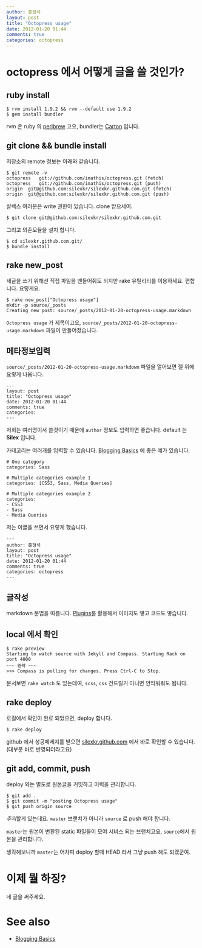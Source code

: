 ```yaml
---
author: 홍형석
layout: post
title: "Octopress usage"
date: 2012-01-20 01:44
comments: true
categories: octopress
---
```


# octopress 에서 어떻게 글을 쓸 것인가? #

## ruby install ##

    $ rvm install 1.9.2 && rvm --default use 1.9.2
    $ gem install bundler

rvm 은 ruby 의 [perlbrew](http://perlbrew.pl/) 고요,
bundler는
[Carton](http://search.cpan.org/~miyagawa/carton-v0.9.3/lib/Carton.pod)
입니다.

## git clone && bundle install ##

저장소의 remote 정보는 아래와 같습니다.

    $ git remote -v
    octopress	git://github.com/imathis/octopress.git (fetch)
    octopress	git://github.com/imathis/octopress.git (push)
    origin	git@github.com:silexkr/silexkr.github.com.git (fetch)
    origin	git@github.com:silexkr/silexkr.github.com.git (push)

살렉스 여러분은 write 권한이 있습니다. clone 받으세여.

    $ git clone git@github.com:silexkr/silexkr.github.com.git

그리고 의존모듈을 설치 합니다.

    $ cd silexkr.github.com.git/
    $ bundle install

## rake new_post ##

새글을 쓰기 위해선 직접 파일을 맨들어줘도 되지만 rake 유틸리티를
이용하세요. 편합니다. 요렇게요.

    $ rake new_post["Octopress usage"]
    mkdir -p source/_posts
    Creating new post: source/_posts/2012-01-20-octopress-usage.markdown

`Octopress usage` 가 제목이고요,
`source/_posts/2012-01-20-octopress-usage.markdown` 파일이
만들어졌습니다.

## 메타정보입력 ##

`source/_posts/2012-01-20-octopress-usage.markdown` 파일을 열어보면 젤
위에 요렇게 나옵니다.

    ---
    layout: post
    title: "Octopress usage"
    date: 2012-01-20 01:44
    comments: true
    categories:
    ---

저희는 여러명이서 쓸것이기 때문에 `author` 정보도 입력하면 좋습니다.
default 는 **Silex** 입니다.

카테고리는 여러개를 입력할 수
있습니다. [Blogging Basics](http://octopress.org/docs/blogging/) 에
좋은 예가 있습니다.

```
# One category
categories: Sass

# Multiple categories example 1
categories: [CSS3, Sass, Media Queries]

# Multiple categories example 2
categories:
- CSS3
- Sass
- Media Queries
```

저는 이글을 쓰면서 요렇게 했습니다.

    ---
    author: 홍형석
    layout: post
    title: "Octopress usage"
    date: 2012-01-20 01:44
    comments: true
    categories: octopress
    ---

## 글작성 ##

markdown 문법을 따릅니다.
[Plugins](http://octopress.org/docs/blogging/plugins/)를 활용해서
이미지도 옇고 코드도 옇습니다.

## local 에서 확인 ##

    $ rake preview
    Starting to watch source with Jekyll and Compass. Starting Rack on port 4000
    ~~~ 중략 ~~~
    >>> Compass is polling for changes. Press Ctrl-C to Stop.

문서보면 `rake watch` 도 있는데여, `scss`, `css` 건드릴거 아니면
안띄워줘도 됩니다.

## rake deploy ##

로컬에서 확인이 완료 되었으면, deploy 합니다.

    $ rake deploy

github 에서 성공메세지를 받으면 [silexkr.github.com](http://silexkr.github.com/) 에서 바로
확인할 수 있습니다.(대부분 바로 반영되더라고요)

## git add, commit, push ##

deploy 와는 별도로 원본글을 커밋하고 이력을 관리합니다.

    $ git add .
    $ git commit -m "posting Octopress usage"
    $ git push origin source

*주의*할게 있는데요. `master` 브랜치가 아니라 `source` 로 push 해야
 합니다.

`master`는 원본이 변환된 static 파일들이 모여 서비스 되는 브랜치고요,
`source`에서 원본을 관리합니다.

생각해보니까 `master`는 어차피 deploy 할때 HEAD 라서 그냥 push 해도
되겠군여.

# 이제 뭘 하징? #

네 글을 써주세요.
 
# See also #
- [Blogging Basics](http://octopress.org/docs/blogging/)
